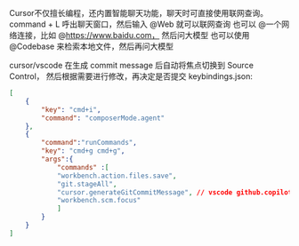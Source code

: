 Cursor不仅擅长编程，还内置智能聊天功能，聊天时可直接使用联网查询。 
command + L 呼出聊天窗口，然后输入 @Web 就可以联网查询
也可以 @一个网络连接，比如 @https://www.baidu.com， 然后问大模型
也可以使用 @Codebase 来检索本地文件，然后再问大模型

cursor/vscode 在生成 commit message 后自动将焦点切换到 Source Control，
然后根据需要进行修改，再决定是否提交
keybindings.json:

```json
[
    {
        "key": "cmd+i",
        "command": "composerMode.agent"
    },
    {
        "command":"runCommands",
        "key": "cmd+g cmd+g",
        "args":{
            "commands" :[
            "workbench.action.files.save",
            "git.stageAll",
            "cursor.generateGitCommitMessage", // vscode github.copilot.git.generateCommitMessage
            "workbench.scm.focus"
            ]
        }
    }
]
```
